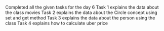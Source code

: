 Completed all the given tasks for the day 6
Task 1 explains the data about the class movies
Task 2 explains the data about the Circle concept using set and get method
Task 3 explains the data about the person using the class
Task 4 explains how to calculate uber price
